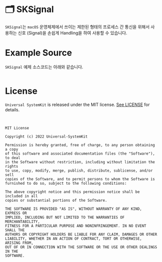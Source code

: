 # 🗂 SKSignal

`SKSignal`는 `macOS` 운영체제에서 쓰이는 제한된 형태의 프로세스 간 통신을 위해서 사용하는 신호 (Signal)을 손쉽게 Handling을 하여 사용할 수 있습니다.

# Example Source

`SKSignal` 예제 소스코드는 아래와 같습니다.

```Swift
```

# License

`Universal SystemKit` is released under the MIT license. [See LICENSE](https://github.com/ChangYeop-Yang/Apple-SystemKit/blob/main/LICENSE) for details.

</br>

```TEXT
MIT License

Copyright (c) 2022 Universal-SystemKit

Permission is hereby granted, free of charge, to any person obtaining a copy
of this software and associated documentation files (the "Software"), to deal
in the Software without restriction, including without limitation the rights
to use, copy, modify, merge, publish, distribute, sublicense, and/or sell
copies of the Software, and to permit persons to whom the Software is
furnished to do so, subject to the following conditions:

The above copyright notice and this permission notice shall be included in all
copies or substantial portions of the Software.

THE SOFTWARE IS PROVIDED "AS IS", WITHOUT WARRANTY OF ANY KIND, EXPRESS OR
IMPLIED, INCLUDING BUT NOT LIMITED TO THE WARRANTIES OF MERCHANTABILITY,
FITNESS FOR A PARTICULAR PURPOSE AND NONINFRINGEMENT. IN NO EVENT SHALL THE
AUTHORS OR COPYRIGHT HOLDERS BE LIABLE FOR ANY CLAIM, DAMAGES OR OTHER
LIABILITY, WHETHER IN AN ACTION OF CONTRACT, TORT OR OTHERWISE, ARISING FROM,
OUT OF OR IN CONNECTION WITH THE SOFTWARE OR THE USE OR OTHER DEALINGS IN THE
SOFTWARE.
```
